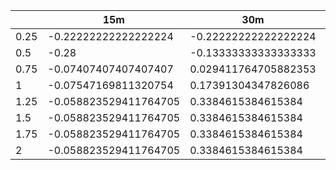 | | 15m | 30m | 45m | 60m | 75m | 90m | 105m | 120m | 
| ---- | ------- | ------- | ------- | ------- | ------- | ------- | ------- | ------- |
| 0.25 | -0.22222222222222224 | -0.22222222222222224 | -0.16216216216216217 | -0.16216216216216217 | -0.16216216216216217 | -0.16216216216216217 | -0.16216216216216217 | -0.16216216216216217 | 
| 0.5 | -0.28 | -0.13333333333333333 | -0.11290322580645162 | -0.08064516129032259 | -0.06451612903225806 | -0.0967741935483871 | -0.0967741935483871 | -0.11290322580645162 | 
| 0.75 | -0.07407407407407407 | 0.029411764705882353 | -0.05479452054794521 | 0.013698630136986302 | -0.05063291139240506 | -0.08860759493670886 | -0.08860759493670886 | -0.08860759493670886 | 
| 1 | -0.07547169811320754 | 0.17391304347826086 | 0.23684210526315788 | 0.21794871794871795 | 0.07865168539325844 | 0.03333333333333333 | 0.03333333333333333 | 0.022222222222222223 | 
| 1.25 | -0.058823529411764705 | 0.3384615384615384 | 0.3411764705882353 | 0.4235294117647059 | 0.3297872340425532 | 0.26881720430107525 | 0.17346938775510207 | 0.15841584158415842 | 
| 1.5 | -0.058823529411764705 | 0.3384615384615384 | 0.45121951219512196 | 0.573170731707317 | 0.40625000000000006 | 0.32989690721649484 | 0.20952380952380953 | 0.1727272727272727 | 
| 1.75 | -0.058823529411764705 | 0.3384615384615384 | 0.44047619047619047 | 0.5555555555555556 | 0.41414141414141414 | 0.3584905660377358 | 0.24347826086956526 | 0.20833333333333334 | 
| 2 | -0.058823529411764705 | 0.3384615384615384 | 0.4470588235294118 | 0.5384615384615384 | 0.4150943396226415 | 0.38053097345132747 | 0.2421875 | 0.2148148148148148 | 
